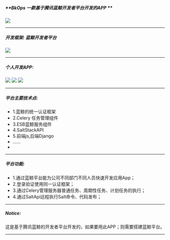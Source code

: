 ##### **BkOps 一款基于腾讯蓝鲸开发者平台开发的APP **
![](https://github.com/guomaoqiu/Blueking_Project_DevopsPlatform/raw/master/screenshots/bkops.png)

 -------
##### 开发框架: 蓝鲸开发者平台

![](https://github.com/guomaoqiu/Blueking_Project_DevopsPlatform/raw/master/screenshots/blueking_dev.jpeg)

-------
##### 个人开发APP:
![](https://github.com/guomaoqiu/Blueking_Project_DevopsPlatform/raw/master/screenshots/3.jpeg)
![](https://github.com/guomaoqiu/Blueking_Project_DevopsPlatform/raw/master/screenshots/1.jpeg)
![](https://github.com/guomaoqiu/Blueking_Project_DevopsPlatform/raw/master/screenshots/2.jpeg)

-------

##### 平台主要技术点:
* 1.蓝鲸的统一认证框架
* 2.Celery 任务管理组件
* 3.ESB蓝鲸服务组件
* 4.SaltStackAPI
* 5.前端js,后端Django
* ......
* 

-------


##### 平台功能:
* 1.通过蓝鲸平台能为公司不同部门不同人员快速开发应用App；
* 2.登录验证使用同一认证框架；
* 3.通过Celery管理服务器普通任务、周期性任务、计划任务的执行；
* 4.通过SaltApi远程执行Salt命令、代码发布；

-------

##### Notice: 
这是基于腾讯蓝鲸的开发者平台开发的，如果要用此APP；则需要搭建蓝鲸平台。

-------

